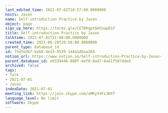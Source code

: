```yaml
---
last_edited_time: 2021-07-02T18:57:00.0000000
hosts: Jason
name: Self-introduction Practice by Jason
object: page
sign_up_here: https://forms.gle/CET8RqptGHtUapEG7
title: Self-introduction Practice by Jason
talktime: 2021-07-01T21:00:00.0000000
created_time: 2021-06-28T20:56:00.0000000
parent_type: database_id
id: f5dfedb7-beb8-4e33-9539-144a1dbaa264
notion_url: https://www.notion.so/Self-introduction-Practice-by-Jason-f5dfedb7beb84e339539144a1dbaa264
parent_database_id: e9339446-880f-4ef0-8ad7-8ad1f507dded
archived: false
tags:
- Talk
- 2021-07-01
- Jason
indexDate: 2021-07-01
meeting_link: https://join.skype.com/xMKyV4Fx3KXT
language_level: No limit
software: Skype
---
```







